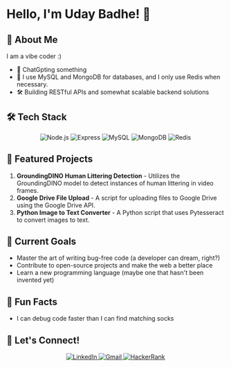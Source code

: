 # Hello, I'm Uday Badhe! 👋

## 🚀 About Me

I am a vibe coder :)

- 🌱 ChatGpting something
- 💾 I use MySQL and MongoDB for databases, and I only use Redis when necessary.
- 🛠️ Building RESTful APIs and somewhat scalable backend solutions

## 🛠️ Tech Stack

<div align="center">

![Node.js](https://img.shields.io/badge/-Node.js-339933?style=for-the-badge&logo=node.js&logoColor=white)
![Express](https://img.shields.io/badge/-Express-000000?style=for-the-badge&logo=express&logoColor=white)
![MySQL](https://img.shields.io/badge/-MySQL-4479A1?style=for-the-badge&logo=mysql&logoColor=white)
![MongoDB](https://img.shields.io/badge/-MongoDB-47A248?style=for-the-badge&logo=mongodb&logoColor=white)
![Redis](https://img.shields.io/badge/-Redis-DC382D?style=for-the-badge&logo=redis&logoColor=white)

</div>

## 🌟 Featured Projects

1. **GroundingDINO Human Littering Detection** - Utilizes the GroundingDINO model to detect instances of human littering in video frames.
2. **Google Drive File Upload** - A script for uploading files to Google Drive using the Google Drive API.
3. **Python Image to Text Converter** - A Python script that uses Pytesseract to convert images to text.

## 🎯 Current Goals

- Master the art of writing bug-free code (a developer can dream, right?)
- Contribute to open-source projects and make the web a better place
- Learn a new programming language (maybe one that hasn't been invented yet)

## 🎉 Fun Facts

- I can debug code faster than I can find matching socks

## 🤝 Let's Connect!

<p align="center">
  <a href="https://www.linkedin.com/in/uday-badhe-4551a7204/" target="_blank">
    <img src="https://img.shields.io/badge/LinkedIn-0077B5?style=for-the-badge&logo=linkedin&logoColor=white" alt="LinkedIn"/>
  </a>
  <a href="mailto:udaybadhe001@gmail.com" target="_blank">
    <img src="https://img.shields.io/badge/Gmail-D14836?style=for-the-badge&logo=gmail&logoColor=white" alt="Gmail"/>
  </a>
  <a href="https://www.hackerrank.com/az466739" target="_blank">
    <img src="https://img.shields.io/badge/-Hackerrank-2EC866?style=for-the-badge&logo=HackerRank&logoColor=white" alt="HackerRank"/>
  </a>
</p>

